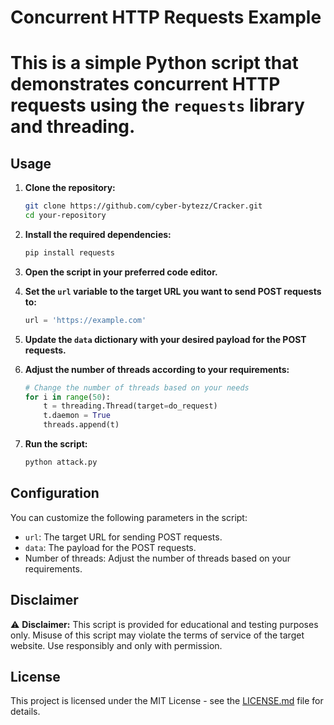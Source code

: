 # Concurrent HTTP Requests Example

# This is a simple Python script that demonstrates concurrent HTTP requests using the `requests` library and threading.

## Usage

1. **Clone the repository:**

   ```bash
   git clone https://github.com/cyber-bytezz/Cracker.git
   cd your-repository
   ```

2. **Install the required dependencies:**

   ```bash
   pip install requests
   ```

3. **Open the script in your preferred code editor.**

4. **Set the `url` variable to the target URL you want to send POST requests to:**

   ```python
   url = 'https://example.com'
   ```

5. **Update the `data` dictionary with your desired payload for the POST requests.**

6. **Adjust the number of threads according to your requirements:**

   ```python
   # Change the number of threads based on your needs
   for i in range(50):
       t = threading.Thread(target=do_request)
       t.daemon = True
       threads.append(t)
   ```

7. **Run the script:**

   ```bash
   python attack.py
   ```

## Configuration

You can customize the following parameters in the script:

- `url`: The target URL for sending POST requests.
- `data`: The payload for the POST requests.
- Number of threads: Adjust the number of threads based on your requirements.

## Disclaimer

⚠️ **Disclaimer:** This script is provided for educational and testing purposes only. Misuse of this script may violate the terms of service of the target website. Use responsibly and only with permission.

## License

This project is licensed under the MIT License - see the [LICENSE.md](LICENSE.md) file for details.
